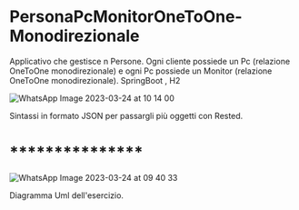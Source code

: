 # PersonaPcMonitorOneToOne-Monodirezionale
Applicativo che gestisce n Persone. Ogni cliente possiede un Pc (relazione OneToOne monodirezionale) e ogni Pc possiede un Monitor (relazione OneToOne monodirezionale). SpringBoot , H2

![WhatsApp Image 2023-03-24 at 10 14 00](https://user-images.githubusercontent.com/126260899/227484164-c371a219-b024-4726-bf0f-0eafe4739e51.jpeg)

Sintassi in formato JSON per passargli più oggetti con Rested.

# ***************

![WhatsApp Image 2023-03-24 at 09 40 33](https://user-images.githubusercontent.com/126260899/227484364-53358391-cfaa-4553-9de6-608df64a1e2a.jpeg)

Diagramma Uml dell'esercizio.

